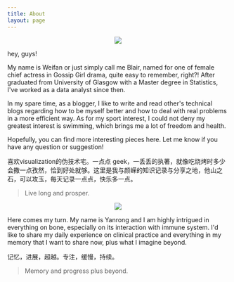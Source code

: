 ```yaml
---
title: About
layout: page
---
```

<center>
    <p><img src='http://i2.bvimg.com/627519/b9b1ea9b446a66d7.png'> </p>
</center>

<p>hey, guys!

My name is Weifan or just simply call me Blair, named for one of female chief actress in Gossip Girl drama, quite easy to remember, right?! After graduated from University of Glasgow with a Master degree in Statistics, I've worked as a data analyst since then. 

In my spare time, as a blogger, I like to write and read other's technical blogs regarding how to be myself better and how to deal with real problems in a more efficient way. As for my sport interest, I could not deny my greatest interest is swimming, which brings me a lot of freedom and health. 

Hopefully, you can find more interesting pieces here. Let me know if you have any question or suggestion!
</p>

<p>喜欢visualization的伪技术宅。一点点 geek，一丢丢的执著，就像吃烧烤时多少会撒一点孜然，恰到好处就够。这里是我与颜嵘的知识记录与分享之地，他山之石，可以攻玉，每天记录一点点，快乐多一点。</p>

> Live long and prosper.

<center>
    <p><img src='http://i2.bvimg.com/627519/85878e3cb74949ad.png'> </p>
</center>

<p> Here comes my turn. My name is Yanrong and I am highly intrigued in everything on bone, especially on its interaction with immune system. I'd like to share my daily experience on clinical practice and everything in my memory that I want to share now, plus what I imagine beyond. 

记忆，进展，超越。专注，缓慢，持续。

> Memory and progress plus beyond.